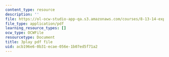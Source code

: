 ```yaml
---
content_type: resource
description: ''
file: https://ol-ocw-studio-app-qa.s3.amazonaws.com/courses/8-13-14-experimental-physics-i-ii-junior-lab-fall-2016-spring-2017/acb196e60b31ecae056e1b07ed5f71a2_3032010.pdf
file_type: application/pdf
learning_resource_types: []
ocw_type: OCWFile
resourcetype: Document
title: 3play pdf file
uid: acb196e6-0b31-ecae-056e-1b07ed5f71a2
---
```

